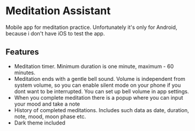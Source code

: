 # Meditation Assistant
Mobile app for meditation practice.
Unfortunately it's only for Android, because i don't have iOS to test the app.

## Features
- Meditation timer. Minimum duration is one minute, maximum - 60 minutes.
- Meditation ends with a gentle bell sound. Volume is independent from system volume, so you can enable silent mode on your phone if you dont want to be interrupted. You can set up bell volume in app settings.
- When you complete meditation there is a popup where you can input your mood and take a note
- History of completed meditations. Includes such data as date, duration, note, mood, moon phase etc. 
- Dark theme included
